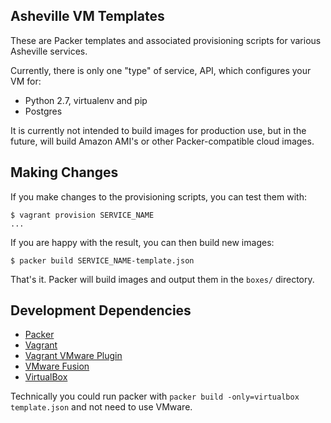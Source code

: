 ## Asheville VM Templates

These are Packer templates and associated provisioning scripts for
various Asheville services.

Currently, there is only one "type" of service, API, which configures your VM for:

- Python 2.7, virtualenv and pip
- Postgres

It is currently not intended to build images for production use, but
in the future, will build Amazon AMI's or other Packer-compatible cloud
images.

## Making Changes

If you make changes to the provisioning scripts, you can test them with:

    $ vagrant provision SERVICE_NAME
    ...

If you are happy with the result, you can then build new images:

    $ packer build SERVICE_NAME-template.json

That's it. Packer will build images and output them in the `boxes/`
directory.

## Development Dependencies

- [Packer](http://www.packer.io/)
- [Vagrant](http://www.vagrantup.com/)
- [Vagrant VMware Plugin](http://www.vagrantup.com/vmware)
- [VMware Fusion](http://www.vmware.com/products/fusion/)
- [VirtualBox](https://www.virtualbox.org/)

Technically you could run packer with `packer build -only=virtualbox template.json`
and not need to use VMware.

